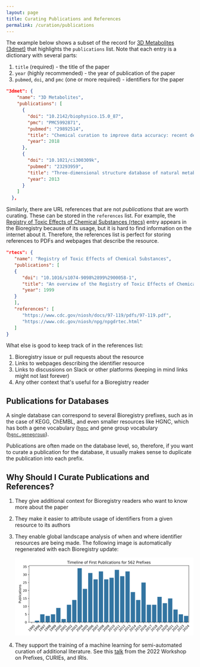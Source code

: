```yaml
---
layout: page
title: Curating Publications and References
permalink: /curation/publications
---
```


The example below shows a subset of the record for
[3D Metabolites (3dmet)](https://bioregistry.io/3dmet) that highlights the `publications` list.
Note that each entry is a dictionary with several parts:

1. `title` (required) - the title of the paper
2. `year` (highly recommended) - the year of publication of the paper
3. `pubmed`, `doi`, and `pmc` (one or more required) - identifiers for the paper

```json
"3dmet": {
    "name": "3D Metabolites",
    "publications": [
      {
        "doi": "10.2142/biophysico.15.0_87",
        "pmc": "PMC5992871",
        "pubmed": "29892514",
        "title": "Chemical curation to improve data accuracy: recent development of the 3DMET database",
        "year": 2018
      },
      {
        "doi": "10.1021/ci300309k",
        "pubmed": "23293959",
        "title": "Three-dimensional structure database of natural metabolites (3DMET): a novel database of curated 3D structures",
        "year": 2013
      }
    ]
  },
```

Similarly, there are URL references that are not _publications_ that are worth curating. These can be
stored in the `references` list. For example, the 
[Registry of Toxic Effects of Chemical Substances (rtecs)](https://bioregistry.io/rtecs) entry appears in the
Bioregistry because of its usage, but it is hard to find information on the internet about it. Therefore, the
references list is perfect for storing references to PDFs and webpages that describe the resource.

```json
"rtecs": {
   "name": "Registry of Toxic Effects of Chemical Substances",
   "publications": [
   {
      "doi": "10.1016/s1074-9098%2899%2900058-1",
      "title": "An overview of the Registry of Toxic Effects of Chemical Substances (RTECS): Critical information on chemical hazards",
      "year": 1999
   }
   ],
   "references": [
      "https://www.cdc.gov/niosh/docs/97-119/pdfs/97-119.pdf",
      "https://www.cdc.gov/niosh/npg/npgdrtec.html"
   ]
}
```

What else is good to keep track of in the references list:

1. Bioregistry issue or pull requests about the resource
2. Links to webpages describing the identifier resource
3. Links to discussions on Slack or other platforms (keeping in mind links might not last forever)
4. Any other context that's useful for a Bioregistry reader

## Publications for Databases

A single database can correspond to several Bioregistry prefixes, such as in the case of KEGG,
ChEMBL, and even smaller resources like HGNC, which has both a gene vocabulary ([`hgnc`](https://bioregistry.io/hgnc])
and gene group vocabulary ([`hgnc.genegroup`](https://bioregistry.io/hgnc.genegroup)).

Publications are often made on the database level, so, therefore, if you want to curate a publication for the database,
it usually makes sense to duplicate the publication into each prefix.

## Why Should I Curate Publications and References?

1. They give additional context for Bioregistry readers who want to know more about the paper
2. They make it easier to attribute usage of identifiers from a given resource to its authors
3. They enable global landscape analysis of when and where identifier resources are being made. The following image is
   automatically regenerated with each Bioregistry update:

   ![](https://raw.githubusercontent.com/biopragmatics/bioregistry/refs/heads/main/docs/img/bibliography_years.svg)
4. They support the training of a machine learning for semi-automated curation of additional literature. See
   this [talk](https://docs.google.com/presentation/d/1h2IajyGkUxUPHubEi8_WE6xW6TOuOihn5zsmi4kYrrc/edit?usp=sharing)
   from the 2022 Workshop on Prefixes, CURIEs, and IRIs.
